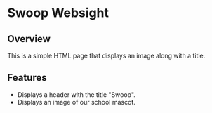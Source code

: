 # Swoop Websight
## Overview
This is a simple HTML page that displays an image along with a title. 

## Features
- Displays a header with the title "Swoop".
- Displays an image of our school mascot.
